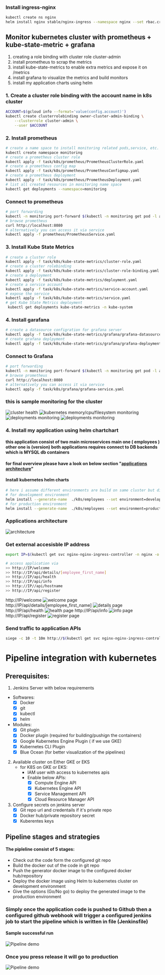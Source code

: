 ### Install ingress-nginx 
```bash
kubectl create ns nginx
helm install nginx stable/nginx-ingress --namespace nginx --set rbac.create=true --set controller.publishService.enabled=true
``` 

## Monitor kubernetes cluster with prometheus + kube-state-metric + grafana  
1. creating a role binding with cluster role cluster-admin
2. install prometheus to scrap the metrics 
3. install kube-state-metrics to enable extra metrics and expose it on /metrics 
4. install grafana to visualize the metrics and build monitors  
5. install my application charts using helm 
   
### 1. Create a cluster role binding with the account name in k8s cluster
```bash
ACCOUNT=$(gcloud info --format='value(config.account)')
kubectl create clusterrolebinding owner-cluster-admin-binding \
    --clusterrole cluster-admin \
    --user $ACCOUNT
```

### 2. Install prometheus  
```bash
# create a name space to install monitoring related pods,service, etc.
kubectl create namespace monitoring
# create a prometheus cluster role
kubectl apply -f task/k8s/prometheus/PrometheusClusterRole.yaml
# create a prometheus config map
kubectl apply -f task/k8s/prometheus/PrometheusConfigmap.yaml
# create a prometheus deployment 
kubectl apply -f task/k8s/prometheus/PrometheusDeployment.yaml
# list all created resources in monitoring name space
kubectl get deployments --namespace=monitoring
```
### Connect to prometheus
```bash
# port forwarding 
kubectl -n monitoring port-forward $(kubectl -n monitoring get pod -l app=prometheus-server -o jsonpath='{.items[0].metadata.name}') 8080:9090 &
# browse prometheus 
curl http://localhost:8080
# alternatively you can access it via service
kubectl apply -f prometheus/PrometheusService.yaml
```

### 3. Install Kube State Metrics
```bash
# create a cluster role 
kubectl apply -f task/k8s/kube-state-metrics/cluster-role.yaml
# create a cluster rolebinding 
kubectl apply -f task/k8s/kube-state-metrics/cluster-role-binding.yaml
# create a deployment 
kubectl apply -f task/k8s/kube-state-metrics/deployment.yaml
# create a service account
kubectl apply -f task/k8s/kube-state-metrics/service-account.yaml
# expose the service
kubectl apply -f task/k8s/kube-state-metrics/service.yaml
# get Kube State Metrics deployment
 kubectl get deployments kube-state-metrics -n kube-system
```

### 4. Install garafana
```bash
# create a datasource configration for grafana server
kubectl apply -f task/k8s/kube-state-metrics/grafana/grafana-datasource-config.yaml
# create grafana deplpyment 
kubectl apply -f task/k8s/kube-state-metrics/grafana/grafana-deployment.yam
```
### Connect to Grafana 
```bash
# port forwarding 
kubectl -n monitoring port-forward $(kubectl -n monitoring get pod -l app=grafana -o jsonpath='{.items[0].metadata.name}') 3000:3000 &
# browse prometheus 
curl http://localhost:8080
# alternatively you can access it via service
kubectl apply -f task/k8s/grafana/grafana-service.yaml
```
### this is sample monitoring for the cluster 
![cluster health](k8s/files/cluster-health.png)
![kubernetes memory/cpu/filesystem monitoring](k8s/files/cpu-mem-filesystem.png) 
![deployments monitoring](k8s/files/deployment-monitoring.png) 
![deployments monitoring](k8s/files/pods-status.png)

### 4. Install my application using helm chartchart 
#### this application consist of two main microservices main one ( employees ) other one is (version) both applications requires connect to DB backends which is MYSQL db containers
#### for final overview please have a look on below section "[applications architecture](https://github.com/moaaznoaman/k8s/tree/master/task#applications-architecture)"

#### Install kubernetes helm charts 
```bash
# here i assume different environments are build on same cluster but different name spaces 
# for development environment 
helm install --generate-name  ./k8s/employees --set environment=development  -f employees/envs/dev/values.yaml
# for production environment
helm install --generate-name  ./k8s/employees --set environment=production  -f employees/envs/prod/values.yaml
```
### Applications architecture
![architecture](k8s/files/app-architecture.png)

### Get external accesisble IP address
```bash 
export IP=$(kubectl get svc nginx-nginx-ingress-controller -n nginx -o jsonpath='{.status.loadBalancer.ingress[0].ip}')

# access application via
>> http://IP/welcome 
>> http://IP/api/details/[employee_first_name]
>> http://IP/api/health
>> http://IP/api/info 
>> http://IP//api/hostname 
>> http://IP/api/register
```
http://IP/welcome 
![welcome page](k8s/files/api-welcome.png) 
http://IP/api/details/[employee_first_name]
![details page](k8s/files/api-details.png) 
 http://IP/api/health
![health page](k8s/files/api-health.png) 
http://IP/api/info 
![info page](k8s/files/api-info.png)
http://IP/api/register
![register page](k8s/files/register-page.png)

### Send traffic to application APIs 
```bash
siege -c 10 -t 10m http://$(kubectl get svc nginx-nginx-ingress-controller -n nginx -o jsonpath='{.status.loadBalancer.ingress[0].ip}')/api/details/moaaz
```

# Pipeline integration with kubernetes 
## Prerequisites: 
1. Jenkins Server with below requirements 
- Softwares: 
  - [x] Docker
  - [x] git
  - [x] kubectl 
  - [x] helm 
- Modules: 
  - [x] Git plugin
  - [x] Docker plugin (required for building/pushign the containers)
  - [x] Google Kubernetes Engine Plugin ( if we use GKE)
  - [x] Kubernetes CLI Plugin
  - [x] Blue Ocean (for better visualization of the pipelines)
  
2. Available cluster on Either GKE or EKS
   - for K8S on GKE or EKS: 
      - IAM user with access to kubernetes apis
      - Enable below APIs:
        - [x] Compute Engine API
        - [x] Kubernetes Engine API
        - [x] Service Management API
        - [x] Cloud Resource Manager API

3. Configure secrets on jenkins server
   - [x] Git repo url and credentails if it's private repo  
   - [x] Docker hub/private repository secret
   - [x] Kuberentes keys

## Pipeline stages and strategies 
#### The pipleline consist of 5 stages: 
- Check out the code form the configured git repo 
- Build the docker out of the code in git repo
- Push the generator docker image to the configured docker hub/repository 
- Deploy the docker image using Helm to kubernetes cluster on development environment 
- Give the options (Go/No go) to deploy the generated image to the production environment

### Simply once the application code is pushed to Github then a configured github webhook will trigger a configured jenkins job to start the pipeline which is written in file (Jenkinsfile)

#### Sample successful run
![Pipeline demo](k8s/files/pipeline-dev.png)
### Once you press release it will go to production 
![Pipeline demo](k8s/files/pipeline-prod.png)
